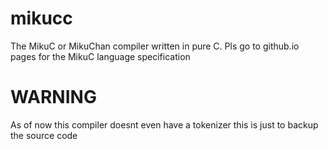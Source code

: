 # mikucc
The MikuC or MikuChan compiler written in pure C. Pls go to github.io pages for the MikuC language specification
<h1>WARNING</h1>
As of now this compiler doesnt even have a tokenizer this is just to backup the source code

